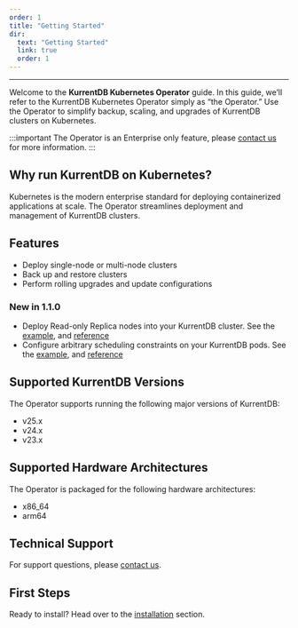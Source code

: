 ```yaml
---
order: 1
title: "Getting Started"
dir:
  text: "Getting Started"
  link: true
  order: 1
---
```


<CloudBanner />

---
Welcome to the **KurrentDB Kubernetes Operator** guide. In this guide, we’ll refer to the KurrentDB Kubernetes Operator simply as “the Operator.” Use the Operator to simplify backup, scaling, and upgrades of KurrentDB clusters on Kubernetes.

:::important
The Operator is an Enterprise only feature, please [contact us](https://www.kurrent.io/contact) for more information.
:::

## Why run KurrentDB on Kubernetes?

Kubernetes is the modern enterprise standard for deploying containerized applications at scale. The Operator streamlines deployment and management of KurrentDB clusters.

## Features

* Deploy single-node or multi-node clusters
* Back up and restore clusters
* Perform rolling upgrades and update configurations

### New in 1.1.0
* Deploy Read-only Replica nodes into your KurrentDB cluster. See the [example](../operations/database-deployment.md#three-node-insecure-cluster-with-two-read-only-replicas), and [reference](./resource-types.md#kurrentdbreadonlyreplicasspec)
* Configure arbitrary scheduling constraints on your KurrentDB pods. See the [example](../operations/database-deployment.md#deploying-with-scheduling-constraints), and [reference](./resource-types.md#kurrentdbconstraints)

## Supported KurrentDB Versions

The Operator supports running the following major versions of KurrentDB:
- v25.x
- v24.x
- v23.x

## Supported Hardware Architectures

The Operator is packaged for the following hardware architectures:
- x86_64
- arm64

## Technical Support

For support questions, please [contact us](https://www.kurrent.io/contact).

## First Steps

Ready to install? Head over to the [installation](installation.md) section.
